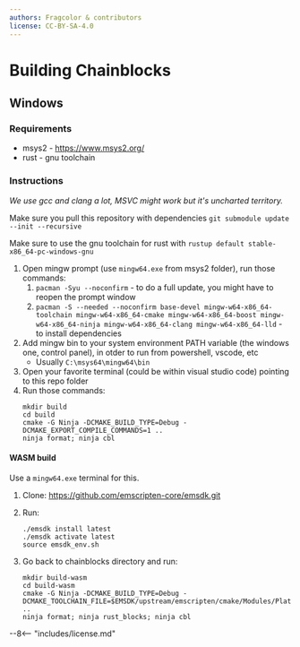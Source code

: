```yaml
---
authors: Fragcolor & contributors
license: CC-BY-SA-4.0
---
```


# Building Chainblocks

## Windows

### Requirements

* msys2 - https://www.msys2.org/
* rust - gnu toolchain

### Instructions

*We use gcc and clang a lot, MSVC might work but it's uncharted territory.*

Make sure you pull this repository with dependencies `git submodule update --init --recursive`

Make sure to use the gnu toolchain for rust with `rustup default stable-x86_64-pc-windows-gnu`

1. Open mingw prompt (use `mingw64.exe` from msys2 folder), run those commands:
    1. `pacman -Syu --noconfirm` - to do a full update, you might have to reopen the prompt window
    2. `pacman -S --needed --noconfirm base-devel mingw-w64-x86_64-toolchain mingw-w64-x86_64-cmake mingw-w64-x86_64-boost mingw-w64-x86_64-ninja mingw-w64-x86_64-clang mingw-w64-x86_64-lld` - to install dependencies
2. Add mingw bin to your system environment PATH variable (the windows one, control panel), in otder to run from powershell, vscode, etc
    * Usually `C:\msys64\mingw64\bin`
3. Open your favorite terminal (could be within visual studio code) pointing to this repo folder
4. Run those commands:
    ```
    mkdir build
    cd build
    cmake -G Ninja -DCMAKE_BUILD_TYPE=Debug -DCMAKE_EXPORT_COMPILE_COMMANDS=1 ..
    ninja format; ninja cbl
    ```

#### WASM build

Use a `mingw64.exe` terminal for this.

1. Clone: https://github.com/emscripten-core/emsdk.git

2. Run:
    ```
    ./emsdk install latest
    ./emsdk activate latest
    source emsdk_env.sh
    ```
3. Go back to chainblocks directory and run:
    ```
    mkdir build-wasm
    cd build-wasm
    cmake -G Ninja -DCMAKE_BUILD_TYPE=Debug -DCMAKE_TOOLCHAIN_FILE=$EMSDK/upstream/emscripten/cmake/Modules/Platform/Emscripten.cmake ..
    ninja format; ninja rust_blocks; ninja cbl
    ```


--8<-- "includes/license.md"
